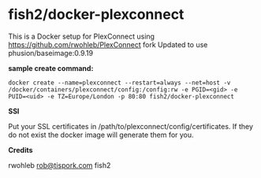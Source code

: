 # fish2/docker-plexconnect

This is a Docker setup for PlexConnect using https://github.com/rwohleb/PlexConnect fork Updated to use phusion/baseimage:0.9.19

**sample create command:**

```
docker create --name=plexconnect --restart=always --net=host -v /docker/containers/plexconnect/config:/config:rw -e PGID=<gid> -e PUID=<uid> -e TZ=Europe/London -p 80:80 fish2/docker-plexconnect
```

**SSl**

Put your SSL certificates in /path/to/plexconnect/config/certificates. If they do not exist the docker image will generate them for you.

**Credits**

rwohleb <rob@tispork.com>
fish2
